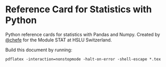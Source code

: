 # Reference Card for Statistics with Python

Python reference cards for statistics with Pandas and Numpy.
Created by [@chefe](https://github.com/chefe/) for the Module STAT at HSLU Switzerland.

Build this document by running:

```
pdflatex -interaction=nonstopmode -halt-on-error -shell-escape *.tex
```

